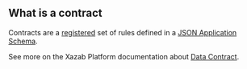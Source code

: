 ## What is a contract 

Contracts are a [registered](/examples/publishing-a-new-contract.md) set of rules defined in a [JSON Application Schema](/getting-started/core-concepts#schemas).

See more on the Xazab Platform documentation about [Data Contract](https://xazabplatform.readme.io/docs/explanation-platform-protocol-data-contract).

